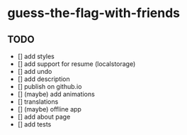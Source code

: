 # guess-the-flag-with-friends

## TODO
- [] add styles
- [] add support for resume (localstorage)
- [] add undo 
- [] add description
- [] publish on github.io
- [] (maybe) add animations
- [] translations
- [] (maybe) offline app
- [] add about page
- [] add tests
